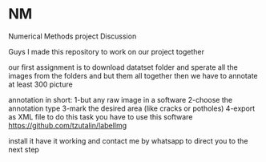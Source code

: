 # NM
Numerical Methods project Discussion 

Guys I made this repository to work on our project together

our first assignment is to download datatset folder and sperate all the images from the folders and but them all together
then we have to annotate at least 300 picture 

annotation in short: 
1-but any raw image in a software
2-choose the annotation type 
3-mark the desired area (like cracks or potholes)
4-export as XML file
 to do this task
 you have to use this software https://github.com/tzutalin/labelImg
 
 install it
 have it working and contact me by whatsapp to direct you to the next step
 
